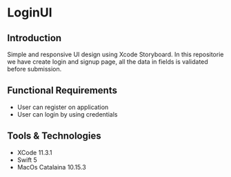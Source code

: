 # LoginUI
 ## Introduction
 Simple and responsive UI design using Xcode Storyboard. In this repositorie we have create login and signup page, all the data in fields is validated before submission. 
 
 ## Functional Requirements
 
 - User can register on application 
 - User can login by using credentials

## Tools & Technologies 

- XCode 11.3.1
- Swift 5
- MacOs Catalaina 10.15.3
